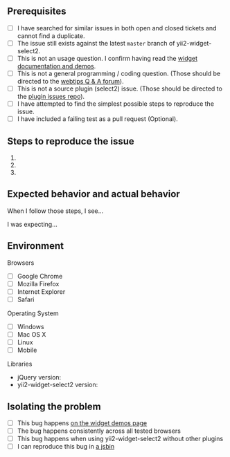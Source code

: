 ## Prerequisites

- [ ] I have searched for similar issues in both open and closed tickets and cannot find a duplicate.
- [ ] The issue still exists against the latest `master` branch of yii2-widget-select2.
- [ ] This is not an usage question. I confirm having read the [widget documentation and demos](http://demos.krajee.com/widget-details/select2).
- [ ] This is not a general programming / coding question. (Those should be directed to the [webtips Q & A forum](http://webtips.krajee.com/questions)).
- [ ] This is not a source plugin (select2) issue. (Those should be directed to the [plugin issues repo](https://github.com/select2/select2/search?q=&type=Issues)).
- [ ] I have attempted to find the simplest possible steps to reproduce the issue.
- [ ] I have included a failing test as a pull request (Optional).

## Steps to reproduce the issue

1.
2.
3.

## Expected behavior and actual behavior

When I follow those steps, I see...

I was expecting...

## Environment

Browsers

- [ ] Google Chrome
- [ ] Mozilla Firefox
- [ ] Internet Explorer
- [ ] Safari

Operating System

- [ ] Windows
- [ ] Mac OS X
- [ ] Linux
- [ ] Mobile

Libraries

- jQuery version:
- yii2-widget-select2 version:

## Isolating the problem

- [ ] This bug happens [on the widget demos page](https://demos.krajee.com/widget-details/select2)
- [ ] The bug happens consistently across all tested browsers
- [ ] This bug happens when using yii2-widget-select2 without other plugins
- [ ] I can reproduce this bug in [a jsbin](https://jsbin.com/)